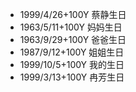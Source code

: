 - 1999/4/26+100Y 蔡静生日
- 1963/5/11+100Y 妈妈生日
- 1963/9/29+100Y 爸爸生日
- 1987/9/12+100Y 姐姐生日
- 1999/10/5+100Y 我的生日
- 1999/3/13+100Y 冉芳生日
